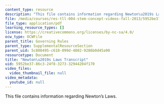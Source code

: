 ```yaml
---
content_type: resource
description: "This file contains information regarding Newton\u2019s Laws."
file: /media/courses/res-tll-004-stem-concept-videos-fall-2013/5952be3786c324f8327332944204f170_MITRES_TLL-004F13_NewtLaws.pdf
file_type: application/pdf
learning_resource_types: []
license: https://creativecommons.org/licenses/by-nc-sa/4.0/
ocw_type: OCWFile
parent_title: Governing Rules
parent_type: SupplementalResourceSection
parent_uid: 5c800495-c618-099d-4802-9286b0d45a90
resourcetype: Document
title: "Newton\u2019s Laws Transcript"
uid: 5952be37-86c3-24f8-3273-32944204f170
video_files:
  video_thumbnail_file: null
video_metadata:
  youtube_id: null
---
```

This file contains information regarding Newton’s Laws.